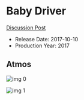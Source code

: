 # Baby Driver

[Discussion Post](https://www.avsforum.com/threads/bass-eq-for-filtered-movies.2995212/post-56745942)

* Release Date: 2017-10-10
* Production Year: 2017

## Atmos

![img 0](https://i.imgur.com/ASClVy7.jpg)

![img 1](https://i.imgur.com/gOj9VIH.jpg)

